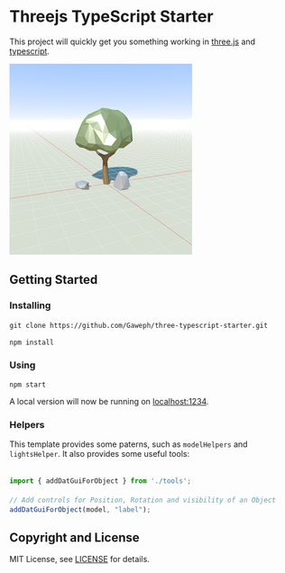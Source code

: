 
# Threejs TypeScript Starter

This project will quickly get you something working in [three.js](https://threejs.org/) and [typescript](https://www.typescriptlang.org/).


![Demo Screenshot](/screenshot.png?raw=true)
## Getting Started

### Installing

```
git clone https://github.com/Gaweph/three-typescript-starter.git
```

```
npm install
```

### Using

```
npm start
```

A local version will now be running on [localhost:1234](http://localhost:1234).

### Helpers

This template provides some paterns, such as `modelHelpers` and `lightsHelper`.  It also provides some useful tools:

```typescript

import { addDatGuiForObject } from './tools';

// Add controls for Position, Rotation and visibility of an Object
addDatGuiForObject(model, "label");

```

## Copyright and License

MIT License, see [LICENSE](LICENSE) for details.
